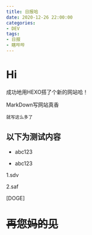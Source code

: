 ```yaml
---
title: 日报哈
date: 2020-12-26 22:00:00
categories:
- DEV
tags:
- 日报
- 瞎哔哔
---
```


# Hi

成功地用HEXO搭了个新的网站哈！

MarkDown写网站真香

`就写这么多了`

## 以下为测试内容

+ abc123

+ abc123

1.sdv

2.saf

\[DOGE\]

# ~~再您妈的见~~